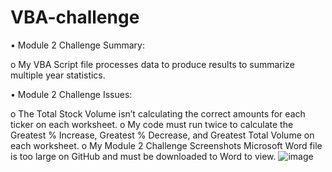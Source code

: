 # VBA-challenge

•	Module 2 Challenge Summary:

o	My VBA Script file processes data to produce results to summarize multiple year statistics.

•	Module 2 Challenge Issues:

o	The Total Stock Volume isn’t calculating the correct amounts for each ticker on each worksheet.
o	My code must run twice to calculate the Greatest % Increase, Greatest % Decrease, and Greatest Total Volume on each worksheet.
o	My Module 2 Challenge Screenshots Microsoft Word file is too large on GitHub and must be downloaded to Word to view.
![image](https://github.com/allen048/VBA-challenge/assets/143147687/d54b0c6c-330a-4fe7-bd5c-f684fe2415e7)
